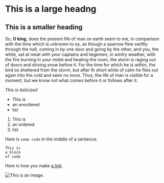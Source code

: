 # This is a large headng

## This is a smaller heading

So, **O king**, does the present life of man on earth seem to me, in comparison
with the time which is unknown to us, as though a sparrow flew swiftly 
through the hall, coming in by one door and going by the other, and you, the
while, sat at meat with your captains and liegemen, in wintry weather, with 
the fire burning in your midst and heating the room, the storm is raging out
of doors and driving snow before it. For the time for which he is within,
the bird os sheltered from the storm, but after th short while of calm he 
flies out again into the cold and seen no more. Thus, the life of man is 
visible for a moment, but we know not what comes before it or follows after 
it.

 *This is italicized*

- This is
- an unordered
- list

1. This is 
2. an ordered
3. list

Here is `some code` in the middle of a sentence.

```
This is 
a block
of code
```
Here is how you make [a link](http://www.wikipedia.org/).

![This is an image.](https://commons.wikimedia.org/wiki/File:Cat_Sphynx._Kittens._img_11.jpg)
